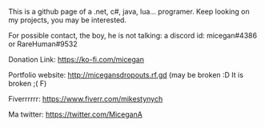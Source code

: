 This is a github page of a .net, c#, java, lua... programer. Keep looking on my projects, you may be interested.

For possible contact, the boy, he is not talking: a discord id: micegan#4386 or RareHuman#9532

Donation Link: https://ko-fi.com/micegan

Portfolio website: http://micegansdropouts.rf.gd (may be broken :D It is broken ;( F)

Fiverrrrrr: https://www.fiverr.com/mikestynych

Ma twitter: https://twitter.com/MiceganA

<!---
micegan/micegan is a ✨ special ✨ repository because its `README.md` (this file) appears on your GitHub profile.
You can click the Preview link to take a look at your changes.
--->
